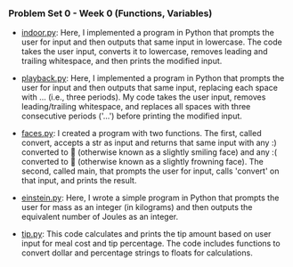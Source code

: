 ### Problem Set 0 - Week 0 (Functions, Variables)
- [indoor.py](./problem_set0/indoor.py):  Here, I implemented a program in Python that prompts the user for input and then outputs that same input in lowercase. The code takes the user input, converts it to lowercase, removes leading and trailing whitespace, and then prints the modified input.
  
- [playback.py](./problem_sets/problem_set0/playback.py):  Here, I implemented a program in Python that prompts the user for input and then outputs that same input, replacing each space with ... (i.e., three periods). My code takes the user input, removes leading/trailing whitespace, and replaces all spaces with three consecutive periods ('...') before printing the modified input.
  
- [faces.py](./problem_sets/problem_set0/faces.py):  I created a program with two functions. The first, called convert, accepts a str as input and returns that same input with any :) converted to 🙂 (otherwise known as a slightly smiling face) and any :( converted to 🙁 (otherwise known as a slightly frowning face). The second, called main, that prompts the user for input, calls 'convert' on that input, and prints the result.
  
- [einstein.py](./problem_sets/problem_set0/einstein.py):  Here, I wrote a simple program in Python that prompts the user for mass as an integer (in kilograms) and then outputs the equivalent number of Joules as an integer.
  
- [tip.py](./problem_sets/problem_set0/tip.py):  This code calculates and prints the tip amount based on user input for meal cost and tip percentage. The code includes functions to convert dollar and percentage strings to floats for calculations.
